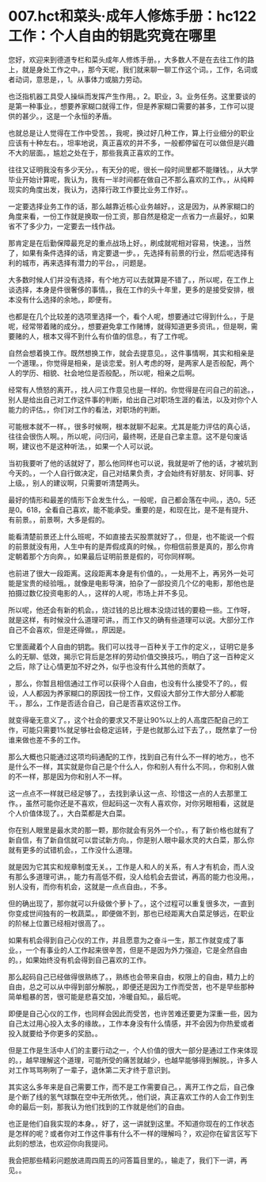 # 007.hct和菜头·成年人修炼手册：hc122 工作：个人自由的钥匙究竟在哪里

您好，欢迎来到德道专栏和菜头成年人修炼手册。，大多数人不是在去往工作的路上，就是身处工作之中。，那今天呢，我们就来聊一聊工作这个词。，工作，名词或者动词，意思是，，1。从事体力或脑力劳动。

也泛指机器工具受人操纵而发挥产生作用。，2。职业，3。业务任务。这里要谈的是第一种事业。，想要养家糊口就得工作，但是养家糊口需要的甚多，工作可以提供的甚少。，这是一个永恒的矛盾。

也就总是让人觉得在工作中受苦。，我呢，换过好几种工作，算上行业细分的职业应该有十种左右。，坦率地说，真正喜欢的并不多，一般都停留在可以做但是兴趣不大的层面。，尴尬之处在于，那些我真正喜欢的工作。

往往又证明我没有多少天分。，有天分的呢，很长一段时间里都不能赚钱。，从大学毕业开始计算呢，我认为，我有一半时间都在做自己不那么喜欢的工作。，从纯粹现实的角度出发，我认为，选择行政工作要比业务工作好。。

一定要选择业务工作的话，那么越靠近核心业务越好。，这是因为，从养家糊口的角度来看，一份工作就是换取一份工资，那自然是稳定一点省力一点最好。，如果省不了多少力，一定要去一线作战。

那肯定是在后勤保障最充足的重点战场上好。，刷成就呢相对容易，快速。，当然了，如果有条件选择的话，肯定要退一步。，先选择有前景的行业，然后呢选择有利的城市，再来选择有潜力的平台。，问题是。

大多数时候人们并没有选择，有个地方可以去就算是不错了。，所以呢，在工作上谈选择，本身是件很奢侈的事情。，我在工作的头十年里，更多的是接受安排，根本没有什么选择的余地。，即便有。

也都是在几个比较差的选项里选择一个，看个人呢，想要通过它得到什么。，于是呢，经常带着赌的成分。，想要避免拿工作赌博，就得知道更多资讯。，但是啊，需要赌的人，根本又得不到什么有价值的信息。，有了工作呢。

自然会想着换工作。既然想换工作，就会去提意见。，这件事情啊，其实和相亲是一个道理。，你觉得是相亲，是谈恋爱。别人考虑的呀，是两家人是否般配，两个人的学历、相貌、社会地位是否般配。，所以呢，相亲之后啊。

经常有人愤怒的离开。，找人问工作意见也是一样的。你觉得是在问自己的前途。，别人是给出自己对工作这件事的判断，给出自己对职场生涯的看法，以及对你个人能力的评估。，你们对工作的看法，对职场的判断。

可能根本就不一样。，很多时候啊，根本就聊不起来。尤其是能力评估的真心话，往往会很伤人啊。，所以呢，问归问，最终啊，还是自己拿主意。这不是句废话啊，建议也不是这种听法。，如果一个人可以说。

当初我要听了他的话就好了，那么他同样也可以说，我就是听了他的话，才被坑到今天的。，一个人自行做决定，自己对结果负责，才会始终有好朋友、好同事、好上级。，别人的建议啊，只需要听清楚两头。

最好的情形和最差的情形下会发生什么，一般呢，自己都会落在中间。，选0。5还是0。618，全看自己喜欢，能不能承受。重要的是，和现在比，是不是有提升、有前景。，前景啊，大多是假的。

能看清楚前景还上什么班呢，不如直接去买股票就好了。，但是，也不能说一个假的前景就没有用，人生中有的是弄假成真的时候。，你相信前景是真的，那么你肯定朝着那个方向奔。，如果最后证明前景是假的，可你同样啊。

也前进了很大一段距离。这段距离本身是有价值的。，一处用不上，再另外一处可能是宝贵的经验哦。，就像是电影导演，拍杂了一部投资几个亿的电影，那他也是拍摄过数亿投资电影的人。，这样的人呢，市场上并不多见。

所以呢，他还会有新的机会。，烧过钱的总比根本没烧过钱的要稳一些。工作呀，就是这样，有时候没什么道理可讲。，而工作又的确有些道理可以说。大部分工作自己不会喜欢，但是还得做。，原因是。

它里面藏着个人自由的钥匙。我们可以找寻一百种关于工作的定义，，证明它是多么的无聊、低效，揭示它背后是怎样的劳动价值交换技巧。，明白了这一百种定义之后，除了让心情更加不好之外，似乎也没有什么其他的贡献了。

，那么，你暂且相信通过工作可以获得个人自由，也没有什么接受不了的。，假设，人人都因为养家糊口的原因找一份工作，又假设大部分工作大部分人都能干。，那么，工作是否适合自己，自己是否喜欢这份工作。

就变得毫无意义了。，这个社会的要求又不是让90%以上的人高度匹配自己的工作，可能只需要1%就足够社会稳定运转，于是也就那么过下去了。，既然拿了一份谁来做也差不多的工作。

那么大概也只能通过这项均码通配的工作，找到自己有什么不一样的地方。，也不是什么不一样，其实就是你自己是个什么人，你和别人有什么不同。，你和别人做的不一样，那是因为你和别人不一样。

这一点点不一样就已经足够了。，去找到承认这一点、珍惜这一点的人去那里工作。，虽然可能你还是不喜欢，但起码这一次有人喜欢你，对你另眼相看，这就是个人价值体现了。，大白菜都是大白菜。

你在别人眼里是最水灵的那一颗，那你就会有另外一个价。，有了新价格也就有了新自信，有了新自信就可以尝试新方向。，你是别人眼中最水灵的大白菜，那么你就有更多的试错机会。，工作没什么道理。

就是因为它其实和规章制度无关。，工作是人和人的关系，有人才有机会，而人没有那么多道理可讲。，能力有高低不假，没人给机会去尝试，再高的能力也没用。，别人没有，而你有机会，这就是一点点自由。，不多。

但的确出现了，那你就可以升级做个萝卜了。，这个过程可以重复很多次，一直到你变成世间独有的一枚蔬菜。，即便做不到，那也已经距离大白菜足够远，在职业的阶梯上位置已经相对很高了。。

如果有机会得到自己心仪的工作，并且愿意为之奋斗一生，那工作就变成了事业。，一个有事业的人工作起来很辛苦，但是不是因为外力强迫，它是全然自由的。，如果始终没有机会得到自己喜欢的工作。

那么起码自己已经做得很熟练了。，熟练也会带来自由，权限上的自由，精力上的自由，总之可以从中得到部分解脱。，即便还是因为工作而受苦，也不是早些那种简单粗暴的苦，很可能是悲喜交加，冷暖自知。，最后呢。

即便是自己心仪的工作，也同样会因此而受苦，也许苦难还要更为深重一些，因为自己太过用心投入太多的缘故。，工作本身没有什么情感，并不会因为你热爱或者投入就要给予你更多的奖励。。

但是工作是生活中人们的主要行动之一，个人价值的很大一部分是通过工作来体现的。，越早理解这个道理，可能所受的痛苦就越少，也越早能够得到解脱。，许多人对工作骂骂咧咧了一辈子，退休第二天才终于意识到。

其实这么多年来是自己需要工作，而不是工作需要自己。，离开工作之后，自己像是个断了线的氢气球飘在空中无所依凭。，他们说，真正喜欢工作的人会工作到生命的最后一刻，那我认为他们找到的工作就是他们的自由。

也正是他们自我实现的本身。，好了，这一讲就到这里。不知道你现在的工作状态是怎样的呢？或者你对工作这件事有什么不一样的理解吗？，欢迎你在留言区写下此刻的想法，也欢迎你向我提问。

我会把那些精彩问题放进周四周五的问答篇目里的。，输走了，我们下一讲，再见。。